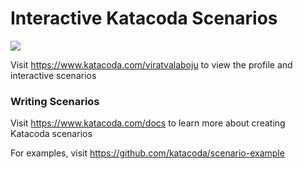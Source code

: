 # Interactive Katacoda Scenarios

[![](http://shields.katacoda.com/katacoda/viratvalaboju/count.svg)](https://www.katacoda.com/viratvalaboju "Get your profile on Katacoda.com")

Visit https://www.katacoda.com/viratvalaboju to view the profile and interactive scenarios

### Writing Scenarios
Visit https://www.katacoda.com/docs to learn more about creating Katacoda scenarios

For examples, visit https://github.com/katacoda/scenario-example

